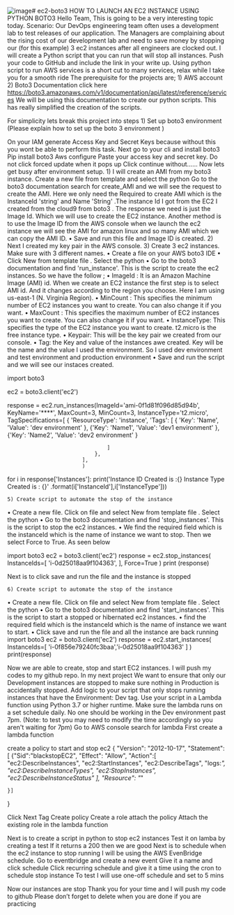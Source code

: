 ![image](https://github.com/biola1/ec2-boto3/assets/90300917/62bd6083-67de-4c3a-851c-1ebdb938a177)# ec2-boto3
HOW TO LAUNCH AN EC2 INSTANCE USING PYTHON BOTO3 
Hello Team, This is going to be a very interesting  topic today.
Scenario: Our DevOps engineering team often uses a development lab to test releases of our application. The Managers are complaining about the rising cost of our development lab and need to save money by stopping our (for this example) 3 ec2 instances after all engineers are clocked out.
I will create a Python script that you can run that will stop all instances. Push your code to GitHub and include the link in your write up.
 Using python script to run AWS services is a short cut to many services,   relax while I take you for a smooth ride
The prerequisite for the projects are;
	1) AWS account
	2) Boto3 Documentation click here https://boto3.amazonaws.com/v1/documentation/api/latest/reference/services
We will be using this documentation to create our python scripts. This has really simplified the creation of the scripts. 
	
For simplicity lets break this project into steps
	1) Set up boto3 environment
	(Please explain how to set up the boto 3 environment )
	
On your IAM generate Access Key and Secret Keys because without this you wont be able to perform this task.
Next go to your cli and install boto3 
Pip install boto3 
Aws configure
Paste your access key and secret key. 
Do not click forced update when it pops up 
Click continue without……
Now lets get busy after environment setup.
	1) I will create an AMI from my boto3 instance.
	Create a new file from template and select the  python 
Go to the boto3 documentation search for create_AMI and we will see the request to create the AMI. Here we only need the Required to create AMI which is the InstanceId 'string' and Name 'String' .The instance Id I got from the EC2 I created from the cloud9 from boto3 . The response we need is just the Image Id. Which we will use to create the EC2 instance. 
 Another method is to use the Image ID  from the AWS console when we launch the ec2 instance we will see the AMI for amazon linux and so many AMI which we can copy the AMI ID. 
• Save and run this file and Image ID is created.
	2) Next I created my key pair in the AWS console. 
	3) Create 3  ec2 instances. Make sure  with 3 different names. 
• Create a file on your AWS boto3  IDE
• Click New from template file . Select the python
• Go to the boto3 documentation and find 'run_instance'. This is the script to create the ec2 instances. So we have the follow ;
• ImageId : It is an Amazon Machine Image (AMI) id. When we create an EC2 instance the first step is to select AMI id. And it changes according to the region you choose. Here I am using us-east-1 (N. Virginia Region).
• MinCount : This specifies the minimum number of EC2 instances you want to create. You can also change it if you want.
• MaxCount : This specifies the maximum number of EC2 instances you want to create. You can also change it if you want.
• InstanceType: This specifies the type of the EC2 instance you want to create. t2.micro is the free instance type.
• Keypair: This will be the key pair we created from our console. 
• Tag: the Key and value of the instances awe created. Key will be the name and the value I used the environment. So I used dev environment and test environment and production environment 
• Save and run the script and we will see our instaces created.





 
import boto3

ec2 = boto3.client('ec2')

response = ec2.run_instances(ImageId='ami-0f1d81f096d85d94b',
                                   KeyName='****',
                                   MaxCount=3,
                                   MinCount=3,
                                   InstanceType='t2.micro',
                                  TagSpecifications=[
                                {
                                    'ResourceType': 'instance',
                                    'Tags': [
                                        {
                                            'Key': 'Name',
                                            'Value': 'dev environment'
                                        },
                                        {'Key': 'Name1',
                                        'Value': 'dev1 environment'
                                        },
                                        {'Key': 'Name2',
                                        'Value': 'dev2 environment'
                                        }
                                        
                                    ]
                                },
                            ],
                            )
for i in response['Instances']:
    print('Instance ID Created is :{} Instance Type Created is : {}' .format(i['InstanceId'],i['InstanceType']))

	5) Create script to automate the stop of the instance 

• Create a new file. Click on file and select New from template file . Select the python
• Go to the boto3 documentation and find 'stop_instances'. This is the script to stop the ec2 instances.
• We find the required field which is the instanceId which is the name of instance we want to stop. Then we select Force to True. As seen below 

import boto3
ec2 = boto3.client('ec2')
response = ec2.stop_instances(
    InstanceIds=[
        'i-0d25018aa9f104363',
    ],
    Force=True
)
print (response)

Next is to click save and run the file and the instance is stopped 

	6) Create script to automate the stop of the instance 
• Create a new file. Click on file and select New from template file . Select the python
• Go to the boto3 documentation and find 'start_instances'. This is the script to start a stopped or hibernated  ec2 instances.
• find the required field which is the instanceId which is the name of instance we want to start. 
• Click save and run the file and all the instance are back running 
import boto3
ec2 = boto3.client('ec2')
response = ec2.start_instances(
    InstanceIds=[
        'i-0f856e79240fc3baa','i-0d25018aa9f104363'
    ]
)
print(response)


Now we are able to create, stop and start EC2 instances. I will push my codes to my github repo. 
In my next project We want to ensure that only our Development instances are stopped to make sure nothing in Production is accidentally stopped. Add logic to your script that only stops running instances that have the Environment: Dev tag.
Use your script in a Lambda function using Python 3.7 or higher runtime. Make sure the lambda runs on a set schedule daily. No one should be working in the Dev environment past 7pm. (Note: to test you may need to modify the time accordingly so you aren't waiting for 7pm)
Go to AWS console search for lambda 
First  create a lambda function 


 create a policy to start and stop ec2 
{
    "Version": "2012-10-17",
    "Statement": [
        {"Sid":"blackstopEC2",
            "Effect": "Allow",
            "Action":[
            "ec2:DescribeInstances",
            "ec2:StartInstances",
            "ec2:DescribeTags",
            "logs:*",
            "ec2:DescribeInstanceTypes",
            "ec2:StopInstances",
            "ec2:DescribeInstanceStatus"
        ],
        "Resource": "*"
        
    }]
}

Click Next Tag 
Create policy
Create a role attach the policy 
Attach the existing role in the lambda function 

Next is to create a script in python to stop ec2 instances 
Test it on lamba by creating a test 
If it returns a 200 then we are good 
Next is to schedule when the ec2 instance to stop running 
I will be using the AWS EvenBridge schedule. 
Go to eventbridge and create a new event 
Give it a name and click schedule 
Click recurring schedule and give it a time using the cron to schedule stop instance
To test I will use one-off schedule and set to 5 mins

Now our instances are stop 
Thank you for your time and I will push my code to github 
Please don’t forget to delete when you are done if you are practicing 
